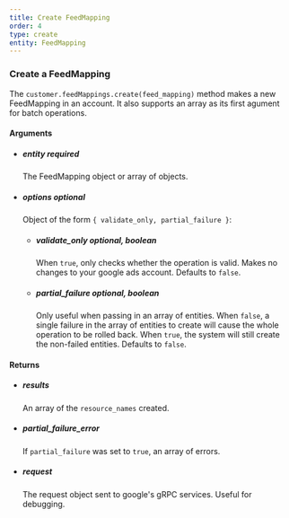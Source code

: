 ```yaml
---
title: Create FeedMapping 
order: 4
type: create
entity: FeedMapping 
---
```


### Create a FeedMapping 

The `customer.feedMappings.create(feed_mapping)` method makes a new FeedMapping in an account. It also supports an array as its first agument for batch operations.


#### Arguments

-   ##### entity _required_ 
    The FeedMapping object or array of objects.
-   ##### options _optional_
    Object of the form `{ validate_only, partial_failure }`:
    -   ##### validate_only _optional, boolean_ 
        When `true`, only checks whether the operation is valid. Makes no changes to your google ads account. Defaults to `false`.
    -   ##### partial_failure _optional, boolean_
        Only useful when passing in an array of entities. When `false`, a single failure in the array of entities to create will cause the whole operation to be rolled back. When `true`, the system will still create the non-failed entities. Defaults to `false`.


#### Returns

-   ##### results
    An array of the `resource_names` created.
-   ##### partial_failure_error
    If `partial_failure` was set to `true`, an array of errors.
-   ##### request
    The request object sent to google's gRPC services. Useful for debugging.
